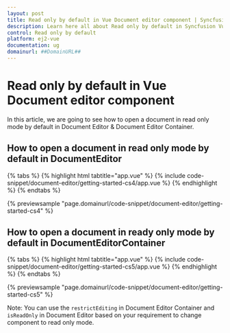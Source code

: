 ```yaml
---
layout: post
title: Read only by default in Vue Document editor component | Syncfusion
description: Learn here all about Read only by default in Syncfusion Vue Document editor component of Syncfusion Essential JS 2 and more.
control: Read only by default 
platform: ej2-vue
documentation: ug
domainurl: ##DomainURL##
---
```


# Read only by default in Vue Document editor component

In this article, we are going to see how to open a document in read only mode by default in Document Editor & Document Editor Container.

## How to open a document in read only mode by default in DocumentEditor

{% tabs %}
{% highlight html tabtitle="app.vue" %}
{% include code-snippet/document-editor/getting-started-cs4/app.vue %}
{% endhighlight %}
{% endtabs %}
        
{% previewsample "page.domainurl/code-snippet/document-editor/getting-started-cs4" %}

## How to open a document in ready only mode by default in DocumentEditorContainer

{% tabs %}
{% highlight html tabtitle="app.vue" %}
{% include code-snippet/document-editor/getting-started-cs5/app.vue %}
{% endhighlight %}
{% endtabs %}
        
{% previewsample "page.domainurl/code-snippet/document-editor/getting-started-cs5" %}

Note: You can use the `restrictEditing` in Document Editor Container and `isReadOnly` in Document Editor based on your requirement to change component to read only mode.